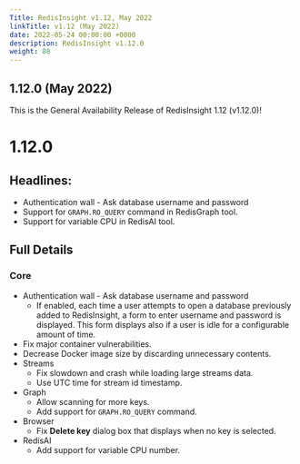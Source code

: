 ```yaml
---
Title: RedisInsight v1.12, May 2022
linkTitle: v1.12 (May 2022)
date: 2022-05-24 00:00:00 +0000
description: RedisInsight v1.12.0
weight: 88
---
```


## 1.12.0 (May 2022)

This is the General Availability Release of RedisInsight 1.12 (v1.12.0)!

#  1.12.0

## Headlines:
- Authentication wall - Ask database username and password
- Support for `GRAPH.RO_QUERY` command in RedisGraph tool.
- Support for variable CPU in RedisAI tool.

## Full Details

### Core
- Authentication wall - Ask database username and password
  - If enabled, each time a user attempts to open a database previously added to RedisInsight, a form to enter username and password is displayed. This form displays also if a user is idle for a configurable amount of time.
- Fix major container vulnerabilities.
- Decrease Docker image size by discarding unnecessary contents.
- Streams
  - Fix slowdown and crash while loading large streams data.
  - Use UTC time for stream id timestamp.
- Graph
  - Allow scanning for more keys.
  - Add support for `GRAPH.RO_QUERY` command.
- Browser
  - Fix **Delete key** dialog box that displays when no key is selected.
- RedisAI
  - Add support for variable CPU number.

